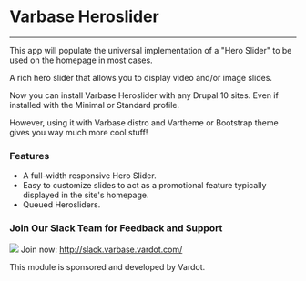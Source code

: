# Varbase Heroslider
---

This app will populate the universal implementation of a "Hero Slider" to be
 used on the homepage in most cases.

A rich hero slider that allows you to display video and/or image slides.

Now you can install Varbase Heroslider with any Drupal 10 sites. Even
 if installed with the Minimal or Standard profile.

However, using it with Varbase distro and Vartheme or Bootstrap theme gives
 you way much more cool stuff!


### Features
* A full-width responsive Hero Slider.
* Easy to customize slides to act as a promotional feature typically
  displayed in the site's homepage.
* Queued Herosliders.


### Join Our Slack Team for Feedback and Support
[![](https://www.drupal.org/files/varbase-slack-cta_0.png)](http://slack.varbase.vardot.com)
Join now: http://slack.varbase.vardot.com/


This module is sponsored and developed by Vardot.

